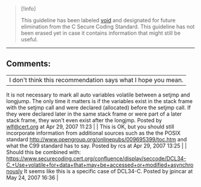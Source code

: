 > [!info]  
>
> This guideline has been labeled [void](https://wiki.sei.cmu.edu//confluence/label/seccode/void) and designated for future elimination from the C Secure Coding Standard. This guideline has not been erased yet in case it contains information that might still be useful.

------------------------------------------------------------------------
[](https://www.securecoding.cert.org/confluence/display/seccode/VOID+Use+variables+of+type+size_t+for+size+parameters+to+memory+allocation+routines?showChildren=false&showComments=false) [](https://www.securecoding.cert.org/confluence/display/seccode/99.+The+Void?showChildren=false&showComments=false) [](https://www.securecoding.cert.org/confluence/display/seccode/VOID+Using+ROSE+Checkers?showChildren=false&showComments=false)
## Comments:

|  |
| ----|
| I don't think this recommendation says what I hope you mean.
It is not necessary to mark all auto variables volatile between a setjmp and longjump. The only time it matters is if the variables exist in the stack frame with the setjmp call and were declared (allocated) before the setjmp call. If they were declared later in the same stack frame or were part of a later stack frame, they won't even exist after the longjmp.
                                        Posted by wlf@cert.org at Apr 29, 2007 11:23
                                     |
| This is OK, but you should still incorporate information from additional sources such as the the POSIX standard http://www.opengroup.org/onlinepubs/009695399/toc.htm and what the C99 standard has to say.
                                        Posted by rcs at Apr 29, 2007 13:25
                                     |
| Should this be combined with:
https://www.securecoding.cert.org/confluence/display/seccode/DCL34-C.+Use+volatile+for+data+that+may+be+accessed+or+modified+asynchronously
It seems like this is a specific case of DCL34-C.
                                        Posted by jpincar at May 24, 2007 16:36
                                     |

